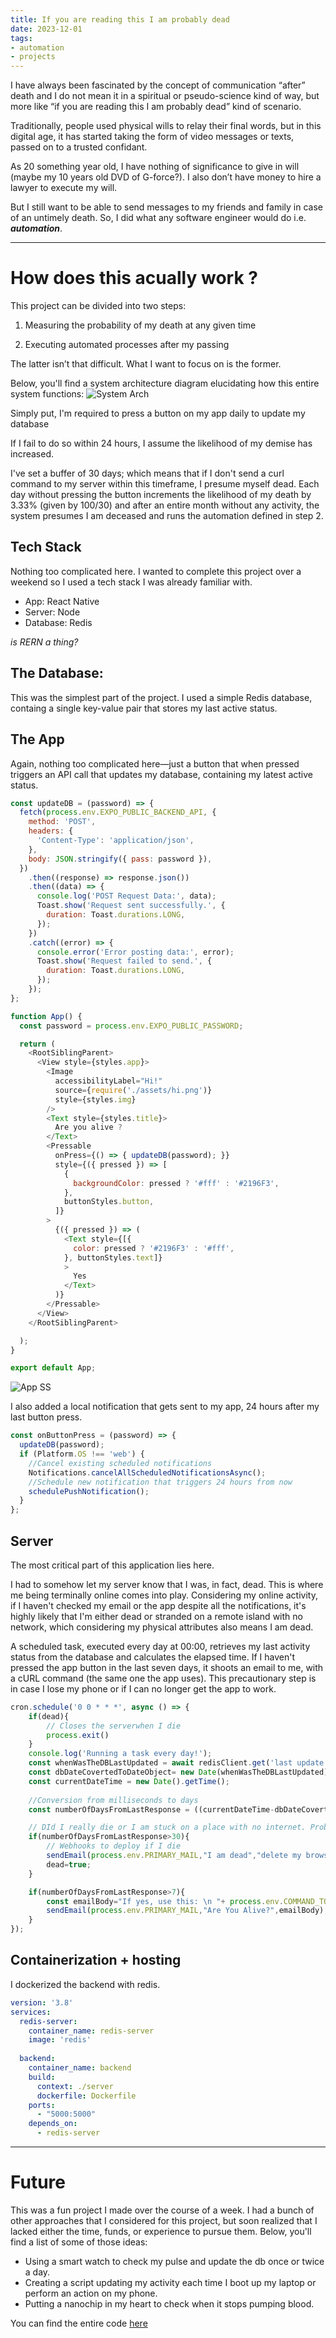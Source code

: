 ```yaml
---
title: If you are reading this I am probably dead
date: 2023-12-01
tags:
- automation
- projects
---
```


I have always been fascinated by the concept of communication “after” death and I do not mean it in a spiritual or pseudo-science kind of way, but more like “if you are reading this I am probably dead” kind of scenario.

Traditionally, people used physical wills to relay their final words, but in this digital age, it has started taking the form of video messages or texts, passed on to a trusted confidant.

As 20 something year old, I have nothing of significance to give in will (maybe my 10 years old DVD of G-force?). I also don’t have money to hire a lawyer to execute my will.
<!-- excerpt -->
But I still want to be able to send messages to my friends and family in case of an untimely death. So, I did what any software engineer would do i.e. **_automation_**. 


___

# How does this acually work ?

This project can be divided into two steps:

1. Measuring the probability of my death at any given time

2. Executing automated processes after my passing

The latter isn’t that difficult. What I want to focus on is the former.

Below, you'll find a system architecture diagram elucidating how this entire system functions:
![System Arch](https://raw.githubusercontent.com/0x41head/btsht/main/src/posts/2024/1/images/sys-arch.png)

Simply put, I'm required to press a button on my app daily to update my database

If I fail to do so within 24 hours, I assume the likelihood of my demise has increased. 

I've set a buffer of 30 days; which means that if I don't send a curl command to my server within this timeframe, I presume myself dead. Each day without pressing the button increments the likelihood of my death by 3.33% (given by 100/30) and after an entire month without any activity, the system presumes I am deceased and runs the automation defined in step 2.

## Tech Stack

Nothing too complicated here. I wanted to complete this project over a weekend so I used a tech stack I was already familiar with.

- App: React Native
- Server: Node
- Database: Redis

_is RERN a thing?_

## The Database:

This was the simplest part of the project. I used a simple Redis database, containg a single key-value pair that stores my last active status.

## The App

Again, nothing too complicated here—just a button that when pressed triggers an API call that updates my database, containing my latest active status.

```js
const updateDB = (password) => {
  fetch(process.env.EXPO_PUBLIC_BACKEND_API, {
    method: 'POST',
    headers: {
      'Content-Type': 'application/json',
    },
    body: JSON.stringify({ pass: password }),
  })
    .then((response) => response.json())
    .then((data) => {
      console.log('POST Request Data:', data);
      Toast.show('Request sent successfully.', {
        duration: Toast.durations.LONG,
      });
    })
    .catch((error) => {
      console.error('Error posting data:', error);
      Toast.show('Request failed to send.', {
        duration: Toast.durations.LONG,
      });
    });
};

function App() {
  const password = process.env.EXPO_PUBLIC_PASSWORD;

  return (
    <RootSiblingParent>
      <View style={styles.app}>
        <Image
          accessibilityLabel="Hi!"
          source={require('./assets/hi.png')}
          style={styles.img}
        />
        <Text style={styles.title}>
          Are you alive ?
        </Text>
        <Pressable
          onPress={() => { updateDB(password); }}
          style={({ pressed }) => [
            {
              backgroundColor: pressed ? '#fff' : '#2196F3',
            },
            buttonStyles.button,
          ]}
        >
          {({ pressed }) => (
            <Text style={[{
              color: pressed ? '#2196F3' : '#fff',
            }, buttonStyles.text]}
            >
              Yes
            </Text>
          )}
        </Pressable>
      </View>
    </RootSiblingParent>

  );
}

export default App;

```

![App SS](https://raw.githubusercontent.com/0x41head/btsht/main/src/posts/2024/1/images/ss.jpg)

I also added a local notification that gets sent to my app, 24 hours after my last button press.

```js
const onButtonPress = (password) => {
  updateDB(password);
  if (Platform.OS !== 'web') {
    //Cancel existing scheduled notifications
    Notifications.cancelAllScheduledNotificationsAsync();
    //Schedule new notification that triggers 24 hours from now 
    schedulePushNotification();
  }
};
```

## Server

The most critical part of this application lies here.

I had to somehow let my server know that I was, in fact, dead. This is where me being terminally online comes into play. Considering my online activity, if I haven't checked my email or the app despite all the notifications, it's highly likely that I'm either dead or stranded on a remote island with no network, which considering my physical attributes also means I am dead. 

A scheduled task, executed every day at 00:00, retrieves my last activity status from the database and calculates the elapsed time. If I haven't pressed the app button in the last seven days, it shoots an email to me, with a cURL command (the same one the app uses). This precautionary step is in case I lose my phone or if I can no longer get the app to work.

```js
cron.schedule('0 0 * * *', async () => {
    if(dead){
        // Closes the serverwhen I die
        process.exit()
    }
    console.log('Running a task every day!');
    const whenWasTheDBLastUpdated = await redisClient.get('last update');
    const dbDateCovertedToDateObject= new Date(whenWasTheDBLastUpdated).getTime()
    const currentDateTime = new Date().getTime();
    
    //Conversion from milliseconds to days
    const numberOfDaysFromLastResponse = ((currentDateTime-dbDateCovertedToDateObject)/86400000).toFixed(0)

    // DId I really die or I am stuck on a place with no internet. Probably the former
    if(numberOfDaysFromLastResponse>30){
        // Webhooks to deploy if I die 
        sendEmail(process.env.PRIMARY_MAIL,"I am dead","delete my browser history");
        dead=true;
    }

    if(numberOfDaysFromLastResponse>7){
        const emailBody="If yes, use this: \n "+ process.env.COMMAND_TO_CURL
        sendEmail(process.env.PRIMARY_MAIL,"Are You Alive?",emailBody);
    }
});
```

## Containerization + hosting

I dockerized the backend with redis.

```yaml
version: '3.8'
services:
  redis-server: 
    container_name: redis-server
    image: 'redis'
  
  backend:
    container_name: backend
    build:
      context: ./server
      dockerfile: Dockerfile 
    ports:
      - "5000:5000"
    depends_on:
      - redis-server
```

___
# Future

This was a fun project I made over the course of a week. I had a bunch of other approaches that I considered for this project, but soon realized that I lacked either the time, funds, or experience to pursue them. Below, you'll find a list of some of those ideas:

- Using a smart watch to check my pulse and update the db once or twice a day.
- Creating a script updating my activity each time I boot up my laptop or perform an action on my phone.
- Putting a nanochip in my heart to check when it stops pumping blood.

You can find the entire code [here](https://github.com/0x41head/posthumous-automation)